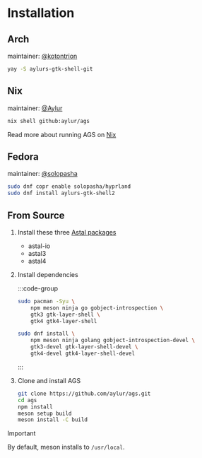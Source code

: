 # Installation

## Arch

maintainer: [@kotontrion](https://github.com/kotontrion)

```sh
yay -S aylurs-gtk-shell-git
```

## Nix

maintainer: [@Aylur](https://github.com/Aylur)

```sh
nix shell github:aylur/ags
```

Read more about running AGS on [Nix](./nix)

## Fedora

maintainer: [@solopasha](https://github.com/solopasha)

```sh
sudo dnf copr enable solopasha/hyprland
sudo dnf install aylurs-gtk-shell2
```

## From Source

1. Install these three
   [Astal packages](https://aylur.github.io/astal/guide/getting-started/installation)

   - astal-io
   - astal3
   - astal4

2. Install dependencies

   :::code-group

   ```sh [<i class="devicon-archlinux-plain" /> Arch]
   sudo pacman -Syu \
       npm meson ninja go gobject-introspection \
       gtk3 gtk-layer-shell \
       gtk4 gtk4-layer-shell
   ```

   ```sh [<i class="devicon-fedora-plain" /> Fedora]
   sudo dnf install \
       npm meson ninja golang gobject-introspection-devel \
       gtk3-devel gtk-layer-shell-devel \
       gtk4-devel gtk4-layer-shell-devel
   ```

   :::

3. Clone and install AGS

   ```sh
   git clone https://github.com/aylur/ags.git
   cd ags
   npm install
   meson setup build
   meson install -C build
   ```

> [!IMPORTANT]
>
> By default, meson installs to `/usr/local`.
